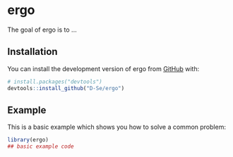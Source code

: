 
# ergo

<!-- badges: start -->
<!-- badges: end -->

The goal of ergo is to ...

## Installation

You can install the development version of ergo from [GitHub](https://github.com/) with:

``` r
# install.packages("devtools")
devtools::install_github("D-Se/ergo")
```

## Example

This is a basic example which shows you how to solve a common problem:

``` r
library(ergo)
## basic example code
```

